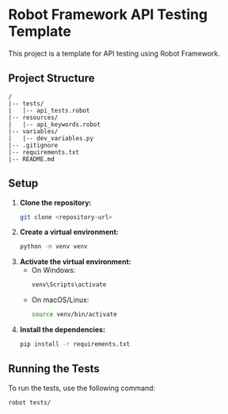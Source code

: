 # Robot Framework API Testing Template

This project is a template for API testing using Robot Framework.

## Project Structure

```
/
|-- tests/
|   |-- api_tests.robot
|-- resources/
|   |-- api_keywords.robot
|-- variables/
|   |-- dev_variables.py
|-- .gitignore
|-- requirements.txt
|-- README.md
```

## Setup

1.  **Clone the repository:**
    ```bash
    git clone <repository-url>
    ```
2.  **Create a virtual environment:**
    ```bash
    python -m venv venv
    ```
3.  **Activate the virtual environment:**
    - On Windows:
      ```bash
      venv\Scripts\activate
      ```
    - On macOS/Linux:
      ```bash
      source venv/bin/activate
      ```
4.  **Install the dependencies:**
    ```bash
    pip install -r requirements.txt
    ```

## Running the Tests

To run the tests, use the following command:

```bash
robot tests/
```
